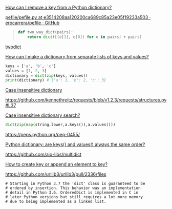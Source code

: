 [How can I remove a key from a Python dictionary?](https://stackoverflow.com/questions/11277432/how-can-i-remove-a-key-from-a-python-dictionary)

[pefile/pefile.py at e3514208aa120200ca689c85a23e05f19233a503 · erocarrera/pefile · GitHub](https://github.com/erocarrera/pefile/blob/e3514208aa120200ca689c85a23e05f19233a503/pefile.py#L136-L137)

> ```python
> def two_way_dict(pairs):
>     return dict([(e[1], e[0]) for e in pairs] + pairs)
> ```


[twodict](https://github.com/MrS0m30n3/twodict)

 [How can I make a dictionary from separate lists of keys and values?](https://stackoverflow.com/questions/209840/how-can-i-make-a-dictionary-from-separate-lists-of-keys-and-values)

```python
keys = ['a', 'b', 'c']
values = [1, 2, 3]
dictionary = dict(zip(keys, values))
print(dictionary) # {'a': 1, 'b': 2, 'c': 3}
```

[Case insensitive dictionary](https://stackoverflow.com/questions/2082152/case-insensitive-dictionary)

https://github.com/kennethreitz/requests/blob/v1.2.3/requests/structures.py#L37

[Case insensitive dictionary search?](https://stackoverflow.com/questions/3296499/case-insensitive-dictionary-search)

```python
dict(zip(map(string.lower,a.keys()),a.values()))
```

https://peps.python.org/pep-0455/

[Python dictionary: are keys() and values() always the same order?](https://stackoverflow.com/questions/835092/python-dictionary-are-keys-and-values-always-the-same-order)

https://github.com/aio-libs/multidict

[How to create key or append an element to key?](https://stackoverflow.com/questions/12905999/how-to-create-key-or-append-an-element-to-key)

https://github.com/urllib3/urllib3/pull/2336/files

```
# Starting in Python 3.7 the 'dict' class is guaranteed to be
# ordered by insertion. This behavior was an implementation
# detail in Python 3.6. OrderedDict is implemented in C in
# later Python versions but still requires a lot more memory
# due to being implemented as a linked list.
```
